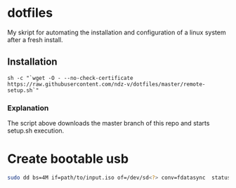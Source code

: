 # dotfiles

My skript for automating the installation and configuration of a linux system after a fresh install.

## Installation

```shell
sh -c "`wget -O - --no-check-certificate https://raw.githubusercontent.com/ndz-v/dotfiles/master/remote-setup.sh`"

```

### Explanation

The script above downloads the master branch of this repo and starts setup.sh execution.

# Create bootable usb

```bash
sudo dd bs=4M if=path/to/input.iso of=/dev/sd<?> conv=fdatasync  status=progress
```
